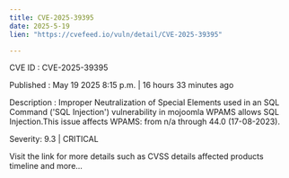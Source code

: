 ```yaml
---
title: CVE-2025-39395
date: 2025-5-19
lien: "https://cvefeed.io/vuln/detail/CVE-2025-39395"

---
```


CVE ID : CVE-2025-39395

Published :  May 19
2025
8:15 p.m. | 16 hours
33 minutes ago

Description : Improper Neutralization of Special Elements used in an SQL Command ('SQL Injection') vulnerability in mojoomla WPAMS allows SQL Injection.This issue affects WPAMS: from n/a through 44.0 (17-08-2023).

Severity: 9.3 | CRITICAL

Visit the link for more details
such as CVSS details
affected products
timeline
and more...
